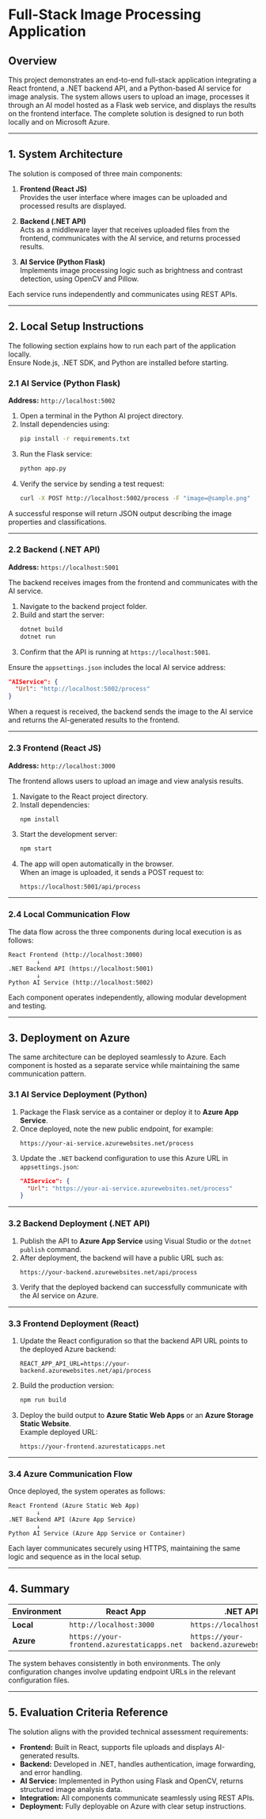 # Full-Stack Image Processing Application

## Overview

This project demonstrates an end-to-end full-stack application integrating a React frontend, a .NET backend API, and a Python-based AI service for image analysis. The system allows users to upload an image, processes it through an AI model hosted as a Flask web service, and displays the results on the frontend interface. The complete solution is designed to run both locally and on Microsoft Azure.

---

## 1. System Architecture

The solution is composed of three main components:

1. **Frontend (React JS)**  
   Provides the user interface where images can be uploaded and processed results are displayed.

2. **Backend (.NET API)**  
   Acts as a middleware layer that receives uploaded files from the frontend, communicates with the AI service, and returns processed results.

3. **AI Service (Python Flask)**  
   Implements image processing logic such as brightness and contrast detection, using OpenCV and Pillow.

Each service runs independently and communicates using REST APIs.

---

## 2. Local Setup Instructions

The following section explains how to run each part of the application locally.  
Ensure Node.js, .NET SDK, and Python are installed before starting.

### 2.1 AI Service (Python Flask)

**Address:** `http://localhost:5002`

1. Open a terminal in the Python AI project directory.  
2. Install dependencies using:
   ```bash
   pip install -r requirements.txt
   ```
3. Run the Flask service:
   ```bash
   python app.py
   ```
4. Verify the service by sending a test request:
   ```bash
   curl -X POST http://localhost:5002/process -F "image=@sample.png"
   ```

A successful response will return JSON output describing the image properties and classifications.

---

### 2.2 Backend (.NET API)

**Address:** `https://localhost:5001`

The backend receives images from the frontend and communicates with the AI service.

1. Navigate to the backend project folder.  
2. Build and start the server:
   ```bash
   dotnet build
   dotnet run
   ```
3. Confirm that the API is running at `https://localhost:5001`.

Ensure the `appsettings.json` includes the local AI service address:

```json
"AIService": {
  "Url": "http://localhost:5002/process"
}
```

When a request is received, the backend sends the image to the AI service and returns the AI-generated results to the frontend.

---

### 2.3 Frontend (React JS)

**Address:** `http://localhost:3000`

The frontend allows users to upload an image and view analysis results.

1. Navigate to the React project directory.  
2. Install dependencies:
   ```bash
   npm install
   ```
3. Start the development server:
   ```bash
   npm start
   ```
4. The app will open automatically in the browser.  
   When an image is uploaded, it sends a POST request to:
   ```
   https://localhost:5001/api/process
   ```

---

### 2.4 Local Communication Flow

The data flow across the three components during local execution is as follows:

```
React Frontend (http://localhost:3000)
        ↓
.NET Backend API (https://localhost:5001)
        ↓
Python AI Service (http://localhost:5002)
```

Each component operates independently, allowing modular development and testing.

---

## 3. Deployment on Azure

The same architecture can be deployed seamlessly to Azure. Each component is hosted as a separate service while maintaining the same communication pattern.

### 3.1 AI Service Deployment (Python)

1. Package the Flask service as a container or deploy it to **Azure App Service**.  
2. Once deployed, note the new public endpoint, for example:
   ```
   https://your-ai-service.azurewebsites.net/process
   ```
3. Update the `.NET` backend configuration to use this Azure URL in `appsettings.json`:
   ```json
   "AIService": {
     "Url": "https://your-ai-service.azurewebsites.net/process"
   }
   ```

---

### 3.2 Backend Deployment (.NET API)

1. Publish the API to **Azure App Service** using Visual Studio or the `dotnet publish` command.  
2. After deployment, the backend will have a public URL such as:
   ```
   https://your-backend.azurewebsites.net/api/process
   ```
3. Verify that the deployed backend can successfully communicate with the AI service on Azure.

---

### 3.3 Frontend Deployment (React)

1. Update the React configuration so that the backend API URL points to the deployed Azure backend:
   ```
   REACT_APP_API_URL=https://your-backend.azurewebsites.net/api/process
   ```
2. Build the production version:
   ```bash
   npm run build
   ```
3. Deploy the build output to **Azure Static Web Apps** or an **Azure Storage Static Website**.  
   Example deployed URL:
   ```
   https://your-frontend.azurestaticapps.net
   ```

---

### 3.4 Azure Communication Flow

Once deployed, the system operates as follows:

```
React Frontend (Azure Static Web App)
        ↓
.NET Backend API (Azure App Service)
        ↓
Python AI Service (Azure App Service or Container)
```

Each layer communicates securely using HTTPS, maintaining the same logic and sequence as in the local setup.

---

## 4. Summary

| Environment | React App | .NET API | Python AI Service |
|--------------|------------|-----------|-------------------|
| **Local** | `http://localhost:3000` | `https://localhost:5001` | `http://localhost:5002` |
| **Azure** | `https://your-frontend.azurestaticapps.net` | `https://your-backend.azurewebsites.net` | `https://your-ai-service.azurewebsites.net` |

The system behaves consistently in both environments. The only configuration changes involve updating endpoint URLs in the relevant configuration files.

---

## 5. Evaluation Criteria Reference

The solution aligns with the provided technical assessment requirements:

- **Frontend:** Built in React, supports file uploads and displays AI-generated results.  
- **Backend:** Developed in .NET, handles authentication, image forwarding, and error handling.  
- **AI Service:** Implemented in Python using Flask and OpenCV, returns structured image analysis data.  
- **Integration:** All components communicate seamlessly using REST APIs.  
- **Deployment:** Fully deployable on Azure with clear setup instructions.